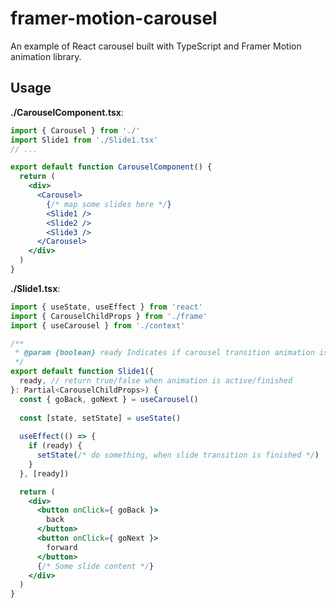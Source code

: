 # framer-motion-carousel

An example of React carousel built with TypeScript and Framer Motion animation library.

## Usage

**./CarouselComponent.tsx**:
```jsx
import { Carousel } from './'
import Slide1 from './Slide1.tsx'
// ...

export default function CarouselComponent() {
  return (
    <div>
      <Carousel>
        {/* map some slides here */}
        <Slide1 />
        <Slide2 />
        <Slide3 />
      </Carousel>
    </div>
  )
}
```

**./Slide1.tsx**:
```jsx
import { useState, useEffect } from 'react'
import { CarouselChildProps } from './frame'
import { useCarousel } from './context'

/**
 * @param {boolean} ready Indicates if carousel transition animation is active
 */
export default function Slide1({
  ready, // return true/false when animation is active/finished
}: Partial<CarouselChildProps>) {
  const { goBack, goNext } = useCarousel()
  
  const [state, setState] = useState()
  
  useEffect(() => {
    if (ready) {
      setState(/* do something, when slide transition is finished */)
    }
  }, [ready])

  return (
    <div>
      <button onClick={ goBack }>
        back
      </button>
      <button onClick={ goNext }>
        forward
      </button>
      {/* Some slide content */}
    </div>
  )
}
```
